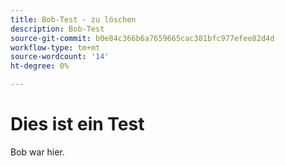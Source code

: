 ```yaml
---
title: Bob-Test - zu löschen
description: Bob-Test
source-git-commit: b0e84c366b6a7659665cac381bfc977efee82d4d
workflow-type: tm+mt
source-wordcount: '14'
ht-degree: 0%

---
```



# Dies ist ein Test

Bob war hier.
